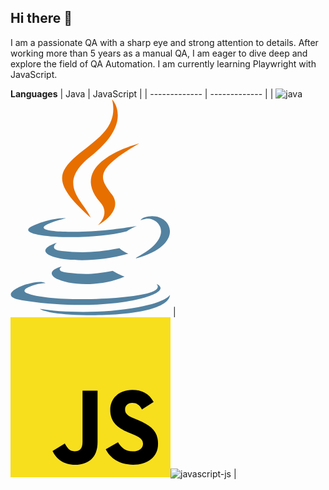 ## Hi there 👋

<!--
**mtsonkova/mtsonkova** is a ✨ _special_ ✨ repository because its `README.md` (this file) appears on your GitHub profile.

Here are some ideas to get you started:

- 🔭 I’m currently working on ...
- 🌱 I’m currently learning ...
- 👯 I’m looking to collaborate on ...
- 🤔 I’m looking for help with ...
- 💬 Ask me about ...
- 📫 How to reach me: ...
- 😄 Pronouns: ...
- ⚡ Fun fact: ...
-->

I am a passionate QA with a sharp eye and strong attention to details. After working more than 5 years as a manual QA, I am eager to dive deep and explore the field of QA Automation. I am currently learning Playwright with JavaScript. 

**Languages**
| Java          | JavaScript |
| ------------- | ------------- |
| ![java](https://github.com/user-attachments/assets/48b08d74-eec5-4179-b7f3-7344e6b60367)
<svg height="346" preserveAspectRatio="xMidYMid" viewBox="0 0 256 346" width="256" xmlns="http://www.w3.org/2000/svg"><path d="m82.5539491 267.472524s-13.1984291 7.675345 9.3928727 10.272581c27.3687272 3.12227 41.3565672 2.674502 71.5170912-3.033832 0 0 7.929483 4.971985 19.003578 9.278371-67.611927 28.977338-153.0191128-1.678429-99.9135419-16.51712" fill="#5382a1"/><path d="m74.2921309 229.658996s-14.8033164 10.957731 7.8047418 13.296175c29.2361313 3.016145 52.3245383 3.262836 92.2763633-4.430196 0 0 5.525877 5.60221 14.214982 8.665832-81.746851 23.903884-172.798138 1.885091-114.2960871-17.531811" fill="#5382a1"/><path d="m143.941818 165.514705c16.659549 19.180451-4.377134 36.440437-4.377134 36.440437s42.30144-21.837266 22.874298-49.18272c-18.144349-25.501324-32.058647-38.171927 43.267723-81.8585602 0 0-118.2375559 29.5302982-61.764887 94.6008432" fill="#e76f00"/><g fill="#5382a1"><path d="m233.364015 295.441687s9.767098 8.047709-10.756655 14.273629c-39.026502 11.822546-162.4324655 15.392582-196.7141236.47104-12.3233746-5.361105 10.7864436-12.800931 18.0559127-14.362065 7.5813236-1.643986 11.9137745-1.337716 11.9137745-1.337716-13.7048436-9.654459-88.5825163 18.957032-38.0341527 27.150894 137.8527421 22.355782 251.2923931-10.066851 215.5352441-26.195782"/><path d="m88.9008873 190.479825s-62.7721309 14.90944-22.2291782 20.323608c17.1184873 2.291898 51.2437529 1.773382 83.0305749-.889949 25.977949-2.19136 52.062952-6.85056 52.062952-6.85056s-9.160145 3.922851-15.787287 8.448c-63.744 16.764741-186.88558536 8.965585-151.4347054-8.182691 29.9808582-14.492393 54.3576437-12.848408 54.3576437-12.848408"/><path d="m201.506444 253.422313c64.79872-33.671913 34.838341-66.030313 13.9264-61.670866-5.125586 1.066822-7.410968 1.991215-7.410968 1.991215s1.902779-2.980771 5.537048-4.271011c41.370531-14.544524 73.187141 42.897222-13.354822 65.647709 0 .000931 1.002589-.895535 1.302342-1.697047"/></g><path d="m162.438982.37143273s35.886545 35.89864727-34.036829 91.10062547c-56.0714475 44.2814838-12.786037 69.5295998-.023273 98.3766108-32.7298327-29.530298-56.7491491-55.525934-40.6351127-79.720262 23.6516077-35.5151125 89.1745747-52.7341379 74.6952147-109.75697427" fill="#e76f00"/><path d="m95.2683055 344.665367c62.1986905 3.981498 157.7118255-2.209047 159.9739345-31.639738 0 0-4.348276 11.156946-51.403869 20.017338-53.087884 9.990517-118.5643055 8.824088-157.3990401 2.421295.0009309-.000931 7.9499636 6.579665 48.8289746 9.201105" fill="#5382a1"/></svg>
| <svg height="256" preserveAspectRatio="xMidYMid" viewBox="0 0 256 256" width="256" xmlns="http://www.w3.org/2000/svg"><path d="m0 0h256v256h-256z" fill="#f7df1e"/><path d="m67.311746 213.932292 19.590908-11.856051c3.7794539 6.701105 7.2175746 12.370896 15.464432 12.370896 7.905117 0 12.88899-3.092318 12.88899-15.120254v-81.798096h24.057499v82.13821c0 24.917333-14.605816 36.258946-35.915175 36.258946-19.2451048 0-30.4164571-9.96734-36.0870603-21.995683"/><path d="m152.380952 211.354413 19.58847-11.341613c5.156572 8.421181 11.858489 14.607035 23.714946 14.607035 9.968153 0 16.324673-4.983873 16.324673-11.857676 0-8.248483-6.529625-11.170134-17.527873-15.980089l-6.012749-2.579505c-17.357206-7.387835-28.871111-16.667225-28.871111-36.257727 0-18.04353 13.7472-31.791543 35.228444-31.791543 15.294172 0 26.292013 5.327645 34.195911 19.247137l-18.731073 12.028343c-4.124444-7.388648-8.591034-10.309486-15.464431-10.309486-7.045689 0-11.513905 4.467809-11.513905 10.309486 0 7.217574 4.468216 10.139631 14.777702 14.607847l6.013968 2.577473c20.449524 8.764546 31.963428 17.699353 31.963428 37.804292 0 21.653537-17.012215 33.509588-39.86692 33.509588-22.339454 0-36.774603-10.653664-43.819073-24.573562"/></svg>![javascript-js](https://github.com/user-attachments/assets/89681e3c-57fe-4839-95b9-57be7ee1f4c8)
|
